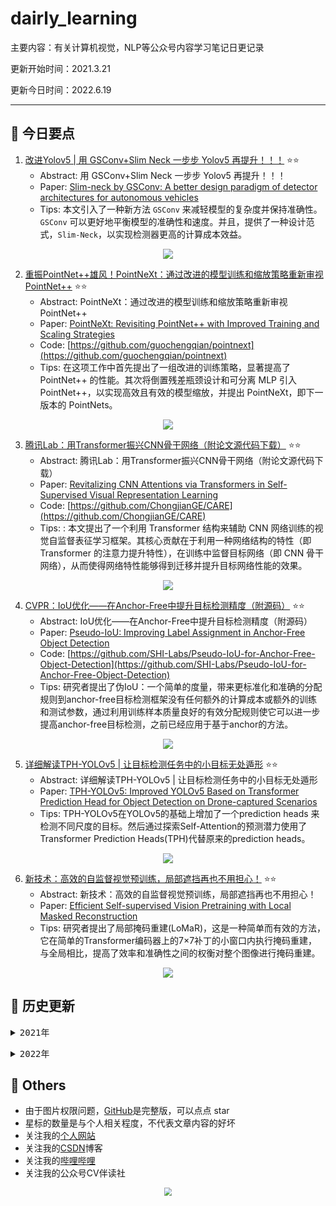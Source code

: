 # dairly_learning
主要内容：有关计算机视觉，NLP等公众号内容学习笔记日更记录

更新开始时间：2021.3.21

更新今日时间：2022.6.19

------

## :paperclip:  今日要点

1. [改进Yolov5 | 用 GSConv+Slim Neck 一步步 Yolov5 再提升！！！](https://mp.weixin.qq.com/s/HkrCryQjtjWP1EfMPhxJwA)         :star::star:
   - Abstract: 用 GSConv+Slim Neck 一步步 Yolov5 再提升！！！
   - Paper: [Slim-neck by GSConv: A better design paradigm of detector architectures for autonomous vehicles](https://arxiv.org/abs/2206.02424)
   - Tips:  本文引入了一种新方法 `GSConv` 来减轻模型的复杂度并保持准确性。`GSConv` 可以更好地平衡模型的准确性和速度。并且，提供了一种设计范式，`Slim-Neck`，以实现检测器更高的计算成本效益。

<div align=center><img src="https://mmbiz.qpic.cn/mmbiz_png/5ooHoYt0tgmHIibVGVL3oPI0sTD6iahwztJsKicmnLjfg7cOJVxfW6PmsAbAELUXHZibSbmd8Yic9tPpciaTHljeGMjQ/640?wx_fmt=png&wxfrom=5&wx_lazy=1&wx_co=1" style='zoom:100%'>
</div>

2. [重振PointNet++雄风！PointNeXt：通过改进的模型训练和缩放策略重新审视PointNet++](https://mp.weixin.qq.com/s/p2ZFxUIHLfjSWrHy9nkzMQ)       :star::star:
   - Abstract:  PointNeXt：通过改进的模型训练和缩放策略重新审视PointNet++
   - Paper: [PointNeXt: Revisiting PointNet++ with Improved Training and Scaling Strategies](https://arxiv.org/abs/2206.0467)
   - Code: [https://github.com/guochengqian/pointnext](https://github.com/guochengqian/pointnext)
   - Tips: 在这项工作中首先提出了一组改进的训练策略，显著提高了 PointNet++ 的性能。其次将倒置残差瓶颈设计和可分离 MLP 引入 PointNet++，以实现高效且有效的模型缩放，并提出 PointNeXt，即下一版本的 PointNets。

<div align=center><img src="https://mmbiz.qpic.cn/mmbiz_png/yNnalkXE7oXt22exZ8eKVNCcgkLlt1vFRybDfvPicWCWrhLmVaySPPe9rGEMbzibPpBIUrv6MSFZibWyDloINjcYg/640?wx_fmt=png&wxfrom=5&wx_lazy=1&wx_co=1" style='zoom:100%'>
</div>


3. [腾讯Lab：用Transformer振兴CNN骨干网络（附论文源代码下载）](https://mp.weixin.qq.com/s/ZiNCywWKeLXyLClxVYkwkg)       :star::star:
   - Abstract: 腾讯Lab：用Transformer振兴CNN骨干网络（附论文源代码下载）
   - Paper: [Revitalizing CNN Attentions via Transformers in Self-Supervised Visual Representation Learning](https://arxiv.org/pdf/2110.05340.pdf)
   - Code: [https://github.com/ChongjianGE/CARE](https://github.com/ChongjianGE/CARE)
   - Tips: : 本文提出了一个利用 Transformer 结构来辅助 CNN 网络训练的视觉自监督表征学习框架。其核心贡献在于利用一种网络结构的特性（即 Transformer 的注意力提升特性），在训练中监督目标网络（即 CNN 骨干网络），从而使得网络特性能够得到迁移并提升目标网络性能的效果。

<div align=center><img src="https://mmbiz.qpic.cn/mmbiz_png/KmXPKA19gW9NLDqanxM2JfzPQm4wLrF8CH4Jl63KyOhvAm6uc3eDbHhicoZTnuicHtEsjVkzn3iaicLU8PTB3X8XkQ/640?wx_fmt=png&wxfrom=5&wx_lazy=1&wx_co=1" style='zoom:100%'>
</div>


4. [CVPR：IoU优化——在Anchor-Free中提升目标检测精度（附源码）](https://mp.weixin.qq.com/s/463ncxQVY-DCfKQRquh84w)       :star::star:
   - Abstract: IoU优化——在Anchor-Free中提升目标检测精度（附源码）
   - Paper: [Pseudo-IoU: Improving Label Assignment in Anchor-Free Object Detection](https://arxiv.org/abs/2104.14082)
   - Code: [https://github.com/SHI-Labs/Pseudo-IoU-for-Anchor-Free-Object-Detection](https://github.com/SHI-Labs/Pseudo-IoU-for-Anchor-Free-Object-Detection)
   - Tips: 研究者提出了伪IoU：一个简单的度量，带来更标准化和准确的分配规则到anchor-free目标检测框架没有任何额外的计算成本或额外的训练和测试参数，通过利用训练样本质量良好的有效分配规则使它可以进一步提高anchor-free目标检测，之前已经应用于基于anchor的方法。

<div align=center><img src="https://mmbiz.qpic.cn/mmbiz_png/1MtnAxmWSwOofABsTcQEicBRMRaRlgKF5Ic4DwlmRP1a34Ahp8bafgml2so2qFCsiclcHZ0Eg0QEetDM0hsBGRDQ/640?wx_fmt=png&wxfrom=5&wx_lazy=1&wx_co=1" style='zoom:100%'>
</div>


5. [详细解读TPH-YOLOv5 | 让目标检测任务中的小目标无处遁形](https://mp.weixin.qq.com/s/LQ_zVxgw8hymA6Yovcvl2g)       :star::star:
   - Abstract: 详细解读TPH-YOLOv5 | 让目标检测任务中的小目标无处遁形
   - Paper: [TPH-YOLOv5: Improved YOLOv5 Based on Transformer Prediction Head for Object Detection on Drone-captured Scenarios](https://arxiv.org/abs/2108.11539)
   - Tips: TPH-YOLOv5在YOLOv5的基础上增加了一个prediction heads 来检测不同尺度的目标。然后通过探索Self-Attention的预测潜力使用了Transformer Prediction Heads(TPH)代替原来的prediction heads。

<div align=center><img src="https://mmbiz.qpic.cn/mmbiz_png/5ooHoYt0tglHaia6B4F7D88cV76KsxdKvrg3BONjkzEsVibhFqmHlvMMh5oSWd53sQbwTYEkQ4dEd1jRbDbCyB9w/640?wx_fmt=png&wxfrom=5&wx_lazy=1&wx_co=1" style='zoom:100%'>
</div>


6. [新技术：高效的自监督视觉预训练，局部遮挡再也不用担心！](https://mp.weixin.qq.com/s/__48fY5hlH04weeYAnlJkw)       :star::star:
   - Abstract: 新技术：高效的自监督视觉预训练，局部遮挡再也不用担心！
   - Paper: [Efficient Self-supervised Vision Pretraining with Local Masked Reconstruction](https://arxiv.org/pdf/2206.00790.pdf)
   - Tips: 研究者提出了局部掩码重建(LoMaR)，这是一种简单而有效的方法，它在简单的Transformer编码器上的7×7补丁的小窗口内执行掩码重建，与全局相比，提高了效率和准确性之间的权衡对整个图像进行掩码重建。

<div align=center><img src="https://mmbiz.qpic.cn/mmbiz_png/1MtnAxmWSwNc8W1av8ykXno01F0He6jLfJpnh6CCI3XDcib2qewAZKNpian44WSedjAUXuicxAVSpwGiakhrZfKfgQ/640?wx_fmt=png&wxfrom=5&wx_lazy=1&wx_co=1" style='zoom:100%'>
</div>




## :paperclip:  历史更新

<pre><details><summary>2021年</summary>
<details><summary>3月</summary>
    1. <a href="notes/202103/0321.md" target="_blank">公众号内容拓展学习笔记（2021.3.21）</a>
    2. <a href="notes/202103/0322.md" target="_blank">公众号内容拓展学习笔记（2021.3.22）</a>
    3. <a href="notes/202103/0323.md" target="_blank">公众号内容拓展学习笔记（2021.3.23）</a>
    4. <a href="notes/202103/0324.md" target="_blank">公众号内容拓展学习笔记（2021.3.24）</a>
    5. <a href="notes/202103/0325.md" target="_blank">公众号内容拓展学习笔记（2021.3.25）</a>
    6. <a href="notes/202103/0326.md" target="_blank">公众号内容拓展学习笔记（2021.3.26）</a>
    7. <a href="notes/202103/0327.md" target="_blank">公众号内容拓展学习笔记（2021.3.27）</a>
    8. <a href="notes/202103/0328.md" target="_blank">公众号内容拓展学习笔记（2021.3.28）</a>
    9. <a href="notes/202103/0329.md" target="_blank">公众号内容拓展学习笔记（2021.3.29）</a>
    10. <a href="notes/202103/0330.md" target="_blank">公众号内容拓展学习笔记（2021.3.30）</a>
    11. <a href="notes/202103/0331.md" target="_blank">公众号内容拓展学习笔记（2021.3.31）</a>
</details>
<details><summary>4月</summary>
    1. <a href="notes/202104/0401.md" target="_blank">公众号内容拓展学习笔记（2021.4.1）</a>
    2. <a href="notes/202104/0402.md" target="_blank">公众号内容拓展学习笔记（2021.4.2）</a>
    3. <a href="notes/202104/0403.md" target="_blank">公众号内容拓展学习笔记（2021.4.3）</a>
    4. <a href="notes/202104/0404.md" target="_blank">公众号内容拓展学习笔记（2021.4.4）</a>
    5. <a href="notes/202104/0405.md" target="_blank">公众号内容拓展学习笔记（2021.4.5）</a>
    6. <a href="notes/202104/0406.md" target="_blank">公众号内容拓展学习笔记（2021.4.6）</a>
    7. <a href="notes/202104/0407.md" target="_blank">公众号内容拓展学习笔记（2021.4.7）</a>
    8. <a href="notes/202104/0408.md" target="_blank">公众号内容拓展学习笔记（2021.4.8）</a>
    9. <a href="notes/202104/0409.md" target="_blank">公众号内容拓展学习笔记（2021.4.9）</a>
    10. <a href="notes/202104/0410.md" target="_blank">公众号内容拓展学习笔记（2021.4.10）</a>
    11. <a href="notes/202104/0411.md" target="_blank">公众号内容拓展学习笔记（2021.4.11）</a>
    12. <a href="notes/202104/0412.md" target="_blank">公众号内容拓展学习笔记（2021.4.12）</a>
    13. <a href="notes/202104/0413.md" target="_blank">公众号内容拓展学习笔记（2021.4.13）</a>
    14. <a href="notes/202104/0414.md" target="_blank">公众号内容拓展学习笔记（2021.4.14）</a>
    15. <a href="notes/202104/0415.md" target="_blank">公众号内容拓展学习笔记（2021.4.15）</a>
    16. <a href="notes/202104/0416.md" target="_blank">公众号内容拓展学习笔记（2021.4.16）</a>
    17. <a href="notes/202104/0417.md" target="_blank">公众号内容拓展学习笔记（2021.4.17）</a>
    18. <a href="notes/202104/0418.md" target="_blank">公众号内容拓展学习笔记（2021.4.18）</a>
    19. <a href="notes/202104/0419.md" target="_blank">公众号内容拓展学习笔记（2021.4.19）</a>
    20. <a href="notes/202104/0420.md" target="_blank">公众号内容拓展学习笔记（2021.4.20）</a>
    21. <a href="notes/202104/0421.md" target="_blank">公众号内容拓展学习笔记（2021.4.21）</a>
    22. <a href="notes/202104/0422.md" target="_blank">公众号内容拓展学习笔记（2021.4.22）</a>
    23. <a href="notes/202104/0423.md" target="_blank">公众号内容拓展学习笔记（2021.4.23）</a>
    24. <a href="notes/202104/0424.md" target="_blank">公众号内容拓展学习笔记（2021.4.24）</a>
    25. <a href="notes/202104/0425.md" target="_blank">公众号内容拓展学习笔记（2021.4.25）</a>
    26. <a href="notes/202104/0426.md" target="_blank">公众号内容拓展学习笔记（2021.4.26）</a>
    27. <a href="notes/202104/0427.md" target="_blank">公众号内容拓展学习笔记（2021.4.27）</a>
    28. <a href="notes/202104/0428.md" target="_blank">公众号内容拓展学习笔记（2021.4.28）</a>
    29. <a href="notes/202104/0429.md" target="_blank">公众号内容拓展学习笔记（2021.4.29）</a>
    30. <a href="notes/202104/0430.md" target="_blank">公众号内容拓展学习笔记（2021.4.30）</a>
</details>
<details><summary>5月</summary>
    1. <a href="notes/202105/0501.md" target="_blank">公众号内容拓展学习笔记（2021.5.1）</a>
    2. <a href="notes/202105/0502.md" target="_blank">公众号内容拓展学习笔记（2021.5.2）</a>
    3. <a href="notes/202105/0503.md" target="_blank">公众号内容拓展学习笔记（2021.5.3）</a>
    4. <a href="notes/202105/0504.md" target="_blank">公众号内容拓展学习笔记（2021.5.4）</a>
    5. <a href="notes/202105/0505.md" target="_blank">公众号内容拓展学习笔记（2021.5.5）</a>
    6. <a href="notes/202105/0506.md" target="_blank">公众号内容拓展学习笔记（2021.5.6）</a>
    7. <a href="notes/202105/0507.md" target="_blank">公众号内容拓展学习笔记（2021.5.7）</a>
    8. <a href="notes/202105/0508.md" target="_blank">公众号内容拓展学习笔记（2021.5.8）</a>
    9. <a href="notes/202105/0509.md" target="_blank">公众号内容拓展学习笔记（2021.5.9）</a>
    10. <a href="notes/202105/05010.md" target="_blank">公众号内容拓展学习笔记（2021.5.10）</a>
    11. <a href="notes/202105/05011.md" target="_blank">公众号内容拓展学习笔记（2021.5.11）</a>
    12. <a href="notes/202105/05012.md" target="_blank">公众号内容拓展学习笔记（2021.5.12）</a>
    13. <a href="notes/202105/05013.md" target="_blank">公众号内容拓展学习笔记（2021.5.13）</a>
    14. <a href="notes/202105/05014.md" target="_blank">公众号内容拓展学习笔记（2021.5.14）</a>
    15. <a href="notes/202105/05015.md" target="_blank">公众号内容拓展学习笔记（2021.5.15）</a>
    16. <a href="notes/202105/05016.md" target="_blank">公众号内容拓展学习笔记（2021.5.16）</a>
    17. <a href="notes/202105/05027.md" target="_blank">公众号内容拓展学习笔记（2021.5.27）</a>
</details>
<details><summary>9月</summary>
    1. <a href="notes/202109/0930.md" target="_blank">公众号内容拓展学习笔记（2021.9.30）</a>
</details>
<details><summary>10月</summary>
    1. <a href="notes/202110/1001.md" target="_blank">公众号内容拓展学习笔记（2021.10.1）</a>
    2. <a href="notes/202110/1002.md" target="_blank">公众号内容拓展学习笔记（2021.10.2）</a>
    3. <a href="notes/202110/1003.md" target="_blank">公众号内容拓展学习笔记（2021.10.3）</a>
    4. <a href="notes/202110/1004.md" target="_blank">公众号内容拓展学习笔记（2021.10.4）</a>
    5. <a href="notes/202110/1006.md" target="_blank">公众号内容拓展学习笔记（2021.10.6）</a>
    6. <a href="notes/202110/1008.md" target="_blank">公众号内容拓展学习笔记（2021.10.8）</a>
    7. <a href="notes/202110/1016.md" target="_blank">公众号内容拓展学习笔记（2021.10.16）</a>
    8. <a href="notes/202110/1018.md" target="_blank">公众号内容拓展学习笔记（2021.10.18）</a>
</details>
</pre>
<pre><details><summary>2022年</summary>
<details><summary>1月</summary>
    1. <a href="notes/202201/0120.md" target="_blank">公众号内容拓展学习笔记（2022.1.20）</a>
</details>
<details><summary>2月</summary>
    1. <a href="notes/202202/0225.md" target="_blank">公众号内容拓展学习笔记（2022.2.25）</a>
    2. <a href="notes/202202/0226.md" target="_blank">公众号内容拓展学习笔记（2022.2.26）</a>
    3. <a href="notes/202202/0227.md" target="_blank">公众号内容拓展学习笔记（2022.2.27）</a>
    4. <a href="notes/202202/0228.md" target="_blank">公众号内容拓展学习笔记（2022.2.28）</a>
</details>
<details><summary>3月</summary>
    1. <a href="notes/202203/0301.md" target="_blank">公众号内容拓展学习笔记（2022.3.1）</a>
    2. <a href="notes/202203/0302.md" target="_blank">公众号内容拓展学习笔记（2022.3.2）</a>
    3. <a href="notes/202203/0303.md" target="_blank">公众号内容拓展学习笔记（2022.3.3）</a>
    4. <a href="notes/202203/0304.md" target="_blank">公众号内容拓展学习笔记（2022.3.4）</a>
    5. <a href="notes/202203/0305.md" target="_blank">公众号内容拓展学习笔记（2022.3.5）</a>
    6. <a href="notes/202203/0306.md" target="_blank">公众号内容拓展学习笔记（2022.3.6）</a>
    7. <a href="notes/202203/0307.md" target="_blank">公众号内容拓展学习笔记（2022.3.7）</a>
    8. <a href="notes/202203/0308.md" target="_blank">公众号内容拓展学习笔记（2022.3.8）</a>
    9. <a href="notes/202203/0309.md" target="_blank">公众号内容拓展学习笔记（2022.3.9）</a>
    10. <a href="notes/202203/0310.md" target="_blank">公众号内容拓展学习笔记（2022.3.10）</a>
    11. <a href="notes/202203/0311.md" target="_blank">公众号内容拓展学习笔记（2022.3.11）</a>
    12. <a href="notes/202203/0312.md" target="_blank">公众号内容拓展学习笔记（2022.3.12）</a>
    13. <a href="notes/202203/0313.md" target="_blank">公众号内容拓展学习笔记（2022.3.13）</a>
    14. <a href="notes/202203/0314.md" target="_blank">公众号内容拓展学习笔记（2022.3.14）</a>
    15. <a href="notes/202203/0316.md" target="_blank">公众号内容拓展学习笔记（2022.3.16）</a>
    16. <a href="notes/202203/0317.md" target="_blank">公众号内容拓展学习笔记（2022.3.17）</a>
    17. <a href="notes/202203/0330.md" target="_blank">公众号内容拓展学习笔记（2022.3.30）</a>
</details>
<details><summary>4月</summary>
    1. <a href="notes/202204/0402.md" target="_blank">公众号内容拓展学习笔记（2022.4.2）</a>
    2. <a href="notes/202204/0414.md" target="_blank">公众号内容拓展学习笔记（2022.4.14）</a>
</details>
<details><summary>5月</summary>
    1. <a href="notes/202205/0505.md" target="_blank">公众号内容拓展学习笔记（2022.5.5）</a>
    2. <a href="notes/202205/0507.md" target="_blank">公众号内容拓展学习笔记（2022.5.7）</a>
    3. <a href="notes/202205/0509.md" target="_blank">公众号内容拓展学习笔记（2022.5.9）</a>
    4. <a href="notes/202205/0510.md" target="_blank">公众号内容拓展学习笔记（2022.5.10）</a>
    5. <a href="notes/202205/0511.md" target="_blank">公众号内容拓展学习笔记（2022.5.11）</a>
    6. <a href="notes/202205/0517.md" target="_blank">公众号内容拓展学习笔记（2022.5.17）</a>
    7. <a href="notes/202205/0518.md" target="_blank">公众号内容拓展学习笔记（2022.5.18）</a>
    8. <a href="notes/202205/0519.md" target="_blank">公众号内容拓展学习笔记（2022.5.19）</a>
    9. <a href="notes/202205/0520.md" target="_blank">公众号内容拓展学习笔记（2022.5.20）</a>
    10. <a href="notes/202205/0521.md" target="_blank">公众号内容拓展学习笔记（2022.5.21）</a>
    11. <a href="notes/202205/0522.md" target="_blank">公众号内容拓展学习笔记（2022.5.22）</a>
    12. <a href="notes/202205/0523.md" target="_blank">公众号内容拓展学习笔记（2022.5.23）</a>
    13. <a href="notes/202205/0524.md" target="_blank">公众号内容拓展学习笔记（2022.5.24）</a>
    14. <a href="notes/202205/0525.md" target="_blank">公众号内容拓展学习笔记（2022.5.25）</a>
    15. <a href="notes/202205/0527.md" target="_blank">公众号内容拓展学习笔记（2022.5.27）</a>
    16. <a href="notes/202205/0528.md" target="_blank">公众号内容拓展学习笔记（2022.5.28）</a>
    17. <a href="notes/202205/0529.md" target="_blank">公众号内容拓展学习笔记（2022.5.29）</a>
    18. <a href="notes/202205/0530.md" target="_blank">公众号内容拓展学习笔记（2022.5.30）</a>
    19. <a href="notes/202205/0531.md" target="_blank">公众号内容拓展学习笔记（2022.5.31）</a>
</details>
<details><summary>6月</summary>
    1. <a href="notes/202206/0601.md" target="_blank">公众号内容拓展学习笔记（2022.6.1）</a>
    2. <a href="notes/202206/0607.md" target="_blank">公众号内容拓展学习笔记（2022.6.7）</a>
    3. <a href="notes/202206/0619.md" target="_blank">公众号内容拓展学习笔记（2022.6.19）</a>
</details>
</pre>



## :paperclip:  Others

- 由于图片权限问题，[GitHub](https://github.com/xiaoxuebajie/dairly_learning)是完整版，可以点点 star
- 星标的数量是与个人相关程度，不代表文章内容的好坏
- 关注我的[个人网站](http://www.cvbds.cn/)
- 关注我的[CSDN](https://blog.csdn.net/xiaoxuebajie)博客
- 关注我的[哔哩哔哩](https://space.bilibili.com/424394389)
- 关注我的公众号CV伴读社

<div align=center><img src="https://img-blog.csdnimg.cn/202005031406335.jpg" style='zoom:80%'>
</div>
